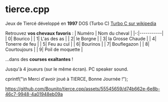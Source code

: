 # tierce.cpp
Jeux de Tiercé développé en **1997**
DOS (Turbo C)
[Turbo C sur wikipedia](https://fr.wikipedia.org/wiki/Turbo_C)

Retrouvez **vos chevaux favoris** :
| Numéro | Nom du cheval |
|-:|-----------|
|     0| Bourico |
|     1| L'as des as |
|     2| le Borgne |
|     3| la Grosse Chaude |
|     4| Tonerre de feu |
|     5| Feu au cul |
|     6| Bourinos |
|     7| Bouflegazon |
|     8| Courtoujours |
|     9| Poil de moquette |

...dans des **courses exaltantes** !

Jusqu'à 4 joueurs (sur le même écran).
PC speaker sound.

cprintf("\n             Merci d'avoir joué à TIERCE, Bonne Journée !");


https://github.com/Bounito/tierce.cpp/assets/55545659/d74b662e-6e8b-46c7-9948-4a01948eb09a

